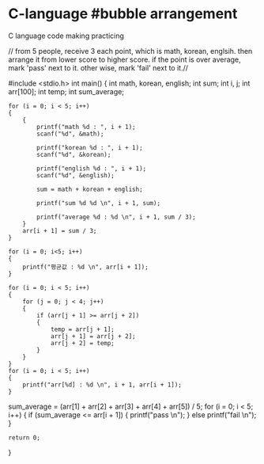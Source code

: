 # C-language #bubble arrangement
C language code making practicing

// from 5 people, receive 3 each point, which is math, korean, englsih. then arrange it from lower score to higher score.
if the point is over average, mark 'pass' next to it. other wise, mark 'fail' next to it.//


#include <stdio.h>
int main()
{
	int math, korean, english;
	int sum;
	int i, j;
	int arr[100];
	int temp;
  int sum_average;

	for (i = 0; i < 5; i++)
	{
		{
			printf("math %d : ", i + 1);
			scanf("%d", &math);

			printf("korean %d : ", i + 1);
			scanf("%d", &korean);

			printf("english %d : ", i + 1);
			scanf("%d", &english);

			sum = math + korean + english;

			printf("sum %d %d \n", i + 1, sum);

			printf("average %d : %d \n", i + 1, sum / 3);
		}
		arr[i + 1] = sum / 3;
	}

	for (i = 0; i<5; i++)
	{
		printf("평균값 : %d \n", arr[i + 1]);
	}

	for (i = 0; i < 5; i++)
	{
		for (j = 0; j < 4; j++)
		{
			if (arr[j + 1] >= arr[j + 2])
			{
				temp = arr[j + 1];
				arr[j + 1] = arr[j + 2];
				arr[j + 2] = temp;
			}
		}
	}
	for (i = 0; i < 5; i++)
	{
		printf("arr[%d] : %d \n", i + 1, arr[i + 1]);
	}
  sum_average = (arr[1] + arr[2] + arr[3] + arr[4] + arr[5]) / 5;
	for (i = 0; i < 5; i++)
	{
		if (sum_average <= arr[i + 1])
		{
			printf("pass \n");
		}
		else
			printf("fail \n");
	}

	return 0;
}
